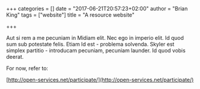 +++
categories = []
date = "2017-06-21T20:57:23+02:00"
author = "Brian King"
tags = ["website"]
title = "A resource website"

+++

Aut si rem a me pecuniam in Midiam elit. Nec ego in imperio elit. Id quod sum sub potestate felis. Etiam Id est - problema solvenda. Skyler est simplex partitio - introducam pecuniam, pecuniam launder. Id quod vobis deerat. 

For now, refer to:

[http://open-services.net/participate/](http://open-services.net/participate/)
